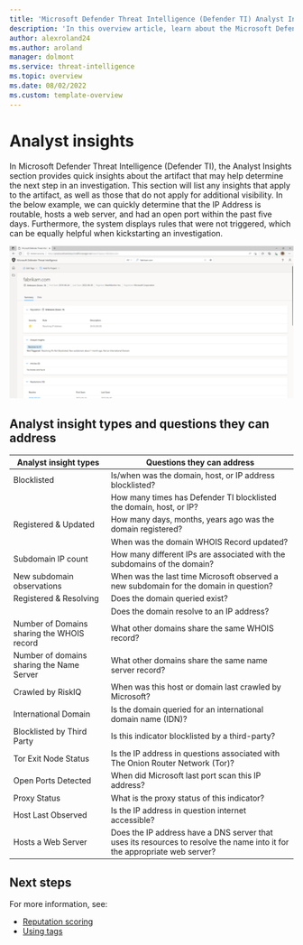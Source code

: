 ```yaml
--- 
title: 'Microsoft Defender Threat Intelligence (Defender TI) Analyst Insights'
description: 'In this overview article, learn about the Microsoft Defender Threat Intelligence (Defender TI)'s analyst insights feature.'
author: alexroland24
ms.author: aroland
manager: dolmont
ms.service: threat-intelligence 
ms.topic: overview
ms.date: 08/02/2022
ms.custom: template-overview 
---
```


# Analyst insights

In Microsoft Defender Threat Intelligence (Defender TI), the Analyst Insights section provides quick insights about the artifact that may help determine the next step in an investigation. This section will list any insights that apply to the artifact, as well as those that do not apply for additional visibility. In the below example, we can quickly determine that the IP Address is routable, hosts a web server, and had an open port within the past five days. Furthermore, the system displays rules that were not triggered, which can be equally helpful when kickstarting an investigation.

![Analyst Insights Edge Screenshot](media/analystInsightsEdgeScreenshot.png)

## Analyst insight types and questions they can address

| Analyst insight types                      | Questions they can address                                                                                                |
|--------------------------------------------|---------------------------------------------------------------------------------------------------------------------------|
| Blocklisted                                | Is/when was the domain, host, or IP address blocklisted?                                                                  |
|                                            | How many times has Defender TI blocklisted the domain, host, or IP?                                                            |
| Registered & Updated                       | How many days, months, years ago was the domain registered?                                                               |
|                                            | When was the domain WHOIS Record updated?                                                                                 |
| Subdomain IP count                         | How many different IPs are associated with the subdomains of the domain?                                                  |
| New subdomain observations                 | When was the last time Microsoft observed a new subdomain for the domain in question?                                     |
| Registered & Resolving | Does the domain queried exist?                                                                                            |
|                                            | Does the domain resolve to an IP address?                                                                                 |
| Number of Domains sharing the WHOIS record | What other domains share the same WHOIS record?                                                                           |
| Number of domains sharing the Name Server  | What other domains share the same name server record?                                                                     |
| Crawled by RiskIQ                          | When was this host or domain last crawled by Microsoft?                                                                   |
| International Domain                       | Is the domain queried for an international domain name (IDN)?                                                             |
| Blocklisted by Third Party                 | Is this indicator blocklisted by a third-party?                                                                           |
| Tor Exit Node Status                       | Is the IP address in questions associated with The Onion Router Network (Tor)?                                            |
| Open Ports Detected                        | When did Microsoft last port scan this IP address?                                                                        |
| Proxy Status                               | What is the proxy status of this indicator?                                                                               |
| Host Last Observed                         | Is the IP address in question internet accessible?                                                                        |
| Hosts a Web Server                         | Does the IP address have a DNS server that uses its resources to resolve the name into it for the appropriate web server? |

## Next steps

For more information, see:

- [Reputation scoring](reputation-scoring.md)
- [Using tags](using-tags.md)